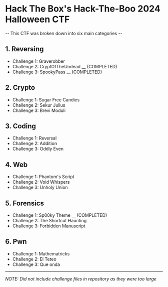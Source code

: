 # Hack The Box's Hack-The-Boo 2024 Halloween CTF

-- This CTF was broken down into six main categories --

## 1. Reversing

- Challenge 1: Graverobber
- Challenge 2: CryptOfTheUndead __ (COMPLETED)
- Challenge 3: SpookyPass __ (COMPLETED)

## 2. Crypto

- Challenge 1: Sugar Free Candies
- Challenge 2: Sekur Julius
- Challenge 3: Brevi Moduli

## 3. Coding

- Challenge 1: Reversal
- Challenge 2: Addition
- Challenge 3: Oddly Even

## 4. Web

- Challenge 1: Phantom's Script
- Challenge 2: Void Whispers
- Challenge 3: Unholy Union

## 5. Forensics

- Challenge 1: Sp00ky Theme __ (COMPLETED)
- Challenge 2: The Shortcut Haunting
- Challenge 3: Forbidden Manuscript

## 6. Pwn

- Challenge 1: Mathematricks
- Challenge 2: El Teteo
- Challenge 3: Que onda




---------------------------
*NOTE: Did not include challenge files in repository as they were too large*


